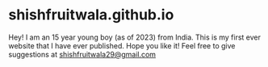 # shishfruitwala.github.io
Hey! I am an 15 year young boy (as of 2023) from India. This is my first ever website that I have ever published. 
Hope you like it!
Feel free to give suggestions at shishfruitwala29@gmail.com

